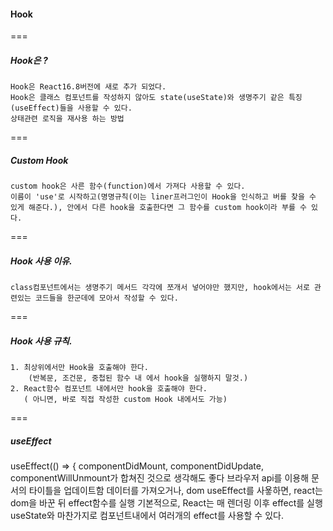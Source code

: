 #### Hook
===
  ##### Hook은 ? 
    Hook은 React16.8버전에 새로 추가 되었다.
    Hook은 클래스 컴포넌트를 작성하지 않아도 state(useState)와 생명주기 같은 특징(useEffect)들을 사용할 수 있다.
    상태관련 로직을 재사용 하는 방법
===   
  ##### Custom Hook 
    custom hook은 사른 함수(function)에서 가져다 사용할 수 있다. 
    이름이 'use'로 시작하고(명명규칙(이는 liner프러그인이 Hook을 인식하고 버를 찾을 수 있게 해준다.), 안에서 다른 hook을 호출한다면 그 함수를 custom hook이라 부를 수 있다. 
===
  ##### Hook 사용 이유.
    class컴포넌트에서는 생명주기 메서드 각각에 쪼개서 넣어야만 했지만, hook에서는 서로 관련있는 코드들을 한군데에 모아서 작성할 수 있다. 
===    
  ##### Hook 사용 규칙.
    1. 최상위에서만 Hook을 호출해야 한다. 
        (반복문, 조건문, 중첩된 함수 내 에서 hook을 실행하지 말것.)
    2. React함수 컴포넌트 내에서만 hook을 호출해야 한다. 
       ( 아니면, 바로 직접 작성한 custom Hook 내에서도 가능)
       
===
  ##### useEffect
  useEffect(() => {
    componentDidMount, componentDidUpdate, componentWillUnmount가 합쳐진 것으로 생각해도 좋다
    브라우저 api를 이용해 문서의 타이틀을 업데이트함
    데이터를 가져오거나, dom 
    useEffect를 사욯하면, react는 dom을 바꾼 뒤 effect함수를 실행
    기본적으로, React는 매 렌더링 이후 effect를 실행 
    useState와 마찬가지로 컴포넌트내에서 여러개의 effect를 사용할 수 있다. 

